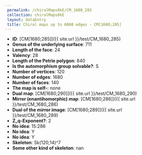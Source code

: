 ```yaml
--- 
 permalink: /chiralMaps6kE/CM_1680_285 
 collection: chiralMaps6kE
 layout: dataEntry
 title: Chiral maps up to 6000 edges - CM[1680;285]
---
```


- **ID**: [CM[1680;285]]({{ site.url }}/test/CM_1680_285)
- **Genus of the underlying surface**: 711
- **Length of the face**: 24
- **Valency**: 28
- **Length of the Petrie polygon**: 840
- **Is the automorphism group solvable?**: S
- **Number of vertices**: 120
- **Number of edges**: 1680
- **Number of faces**: 140
- **The map is self-**: none
- **Dual map**: [CM[1680;290]]({{ site.url }}/test/CM_1680_290)
- **Mirror (enantihomorphic) map**: [CM[1680;286]]({{ site.url }}/test/CM_1680_286)
- **Dual of the mirror image**: [CM[1680;289]]({{ site.url }}/test/CM_1680_289)
- **Z_q-Exponent?**: 2
- **No idea**:  15:286
- **No idea**: Y
- **No idea**: Y
- **Skeleton**: Sk(120;14)^7
- **Some other kind of skeleton**: nan
